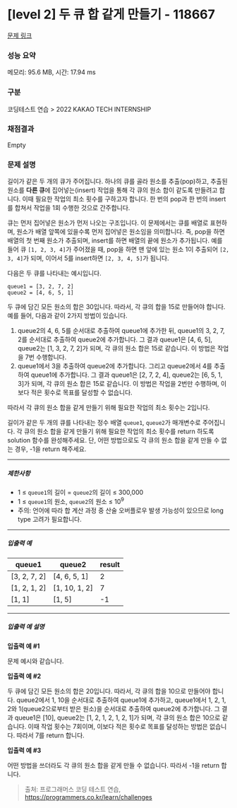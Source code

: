 # [level 2] 두 큐 합 같게 만들기 - 118667 

[문제 링크](https://school.programmers.co.kr/learn/courses/30/lessons/118667?language=java) 

### 성능 요약

메모리: 95.6 MB, 시간: 17.94 ms

### 구분

코딩테스트 연습 > 2022 KAKAO TECH INTERNSHIP

### 채점결과

Empty

### 문제 설명

<p>길이가 같은 두 개의 큐가 주어집니다. 하나의 큐를 골라 원소를 추출(pop)하고, 추출된 원소를 <strong>다른 큐</strong>에 집어넣는(insert) 작업을 통해 각 큐의 원소 합이 같도록 만들려고 합니다. 이때 필요한 작업의 최소 횟수를 구하고자 합니다. 한 번의 pop과 한 번의 insert를 합쳐서 작업을 1회 수행한 것으로 간주합니다.</p>

<p>큐는 먼저 집어넣은 원소가 먼저 나오는 구조입니다. 이 문제에서는 큐를 배열로 표현하며, 원소가 배열 앞쪽에 있을수록 먼저 집어넣은 원소임을 의미합니다. 즉, pop을 하면 배열의 첫 번째 원소가 추출되며, insert를 하면 배열의 끝에 원소가 추가됩니다. 예를 들어 큐 <code>[1, 2, 3, 4]</code>가 주어졌을 때, pop을 하면 맨 앞에 있는 원소 1이 추출되어 <code>[2, 3, 4]</code>가 되며, 이어서 5를 insert하면 <code>[2, 3, 4, 5]</code>가 됩니다.</p>

<p>다음은 두 큐를 나타내는 예시입니다.</p>
<div class="highlight"><pre class="codehilite"><code>queue1 = [3, 2, 7, 2]
queue2 = [4, 6, 5, 1]
</code></pre></div>
<p>두 큐에 담긴 모든 원소의 합은 30입니다. 따라서, 각 큐의 합을 15로 만들어야 합니다. 예를 들어, 다음과 같이 2가지 방법이 있습니다.</p>

<ol>
<li>queue2의 4, 6, 5를 순서대로 추출하여 queue1에 추가한 뒤, queue1의 3, 2, 7, 2를 순서대로 추출하여 queue2에 추가합니다. 그 결과 queue1은 [4, 6, 5], queue2는 [1, 3, 2, 7, 2]가 되며, 각 큐의 원소 합은 15로 같습니다. 이 방법은 작업을 7번 수행합니다.</li>
<li>queue1에서 3을 추출하여 queue2에 추가합니다. 그리고 queue2에서 4를 추출하여 queue1에 추가합니다. 그 결과 queue1은 [2, 7, 2, 4], queue2는 [6, 5, 1, 3]가 되며, 각 큐의 원소 합은 15로 같습니다. 이 방법은 작업을 2번만 수행하며, 이보다 적은 횟수로 목표를 달성할 수 없습니다.</li>
</ol>

<p>따라서 각 큐의 원소 합을 같게 만들기 위해 필요한 작업의 최소 횟수는 2입니다.</p>

<p>길이가 같은 두 개의 큐를 나타내는 정수 배열 <code>queue1</code>, <code>queue2</code>가 매개변수로 주어집니다. 각 큐의 원소 합을 같게 만들기 위해 필요한 작업의 최소 횟수를 return 하도록 solution 함수를 완성해주세요. 단, 어떤 방법으로도 각 큐의 원소 합을 같게 만들 수 없는 경우, -1을 return 해주세요.</p>

<hr>

<h5>제한사항</h5>

<ul>
<li>1 ≤ <code>queue1</code>의 길이 = <code>queue2</code>의 길이 ≤ 300,000</li>
<li>1 ≤ <code>queue1</code>의 원소, <code>queue2</code>의 원소 ≤ 10<sup>9</sup></li>
<li>주의: 언어에 따라 합 계산 과정 중 산술 오버플로우 발생 가능성이 있으므로 long type 고려가 필요합니다.</li>
</ul>

<hr>

<h5>입출력 예</h5>
<table class="table">
        <thead><tr>
<th>queue1</th>
<th>queue2</th>
<th>result</th>
</tr>
</thead>
        <tbody><tr>
<td>[3, 2, 7, 2]</td>
<td>[4, 6, 5, 1]</td>
<td>2</td>
</tr>
<tr>
<td>[1, 2, 1, 2]</td>
<td>[1, 10, 1, 2]</td>
<td>7</td>
</tr>
<tr>
<td>[1, 1]</td>
<td>[1, 5]</td>
<td>-1</td>
</tr>
</tbody>
      </table>
<hr>

<h5>입출력 예 설명</h5>

<p><strong>입출력 예 #1</strong></p>

<p>문제 예시와 같습니다.</p>

<p><strong>입출력 예 #2</strong></p>

<p>두 큐에 담긴 모든 원소의 합은 20입니다. 따라서, 각 큐의 합을 10으로 만들어야 합니다. queue2에서 1, 10을 순서대로 추출하여 queue1에 추가하고, queue1에서 1, 2, 1, 2와 1(queue2으로부터 받은 원소)을 순서대로 추출하여 queue2에 추가합니다. 그 결과 queue1은 [10], queue2는 [1, 2, 1, 2, 1, 2, 1]가 되며, 각 큐의 원소 합은 10으로 같습니다. 이때 작업 횟수는 7회이며, 이보다 적은 횟수로 목표를 달성하는 방법은 없습니다. 따라서 7를 return 합니다.</p>

<p><strong>입출력 예 #3</strong></p>

<p>어떤 방법을 쓰더라도 각 큐의 원소 합을 같게 만들 수 없습니다. 따라서 -1을 return 합니다.</p>


> 출처: 프로그래머스 코딩 테스트 연습, https://programmers.co.kr/learn/challenges